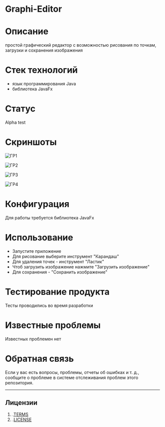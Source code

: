 # Graphi-Editor
# Описание
простой графический редактор с возможностью рисования по точкам, загрузки и сохранения изображения
# Стек технологий 
* язык программирования Java
* библиотека JavaFx

# Статус 
Alpha test
# Скриншоты 
![ГР1](https://user-images.githubusercontent.com/82893287/140506210-c5704eae-60e5-4b8b-aca2-856be5796bd9.png)

![ГР2](https://user-images.githubusercontent.com/82893287/140506218-318513bf-c8fa-42a4-9cd8-ee5fcdadc7bc.png)

![ГР3](https://user-images.githubusercontent.com/82893287/140506225-d0bcdcf2-0667-4931-86c2-36b22178a5bc.png)

![ГР4](https://user-images.githubusercontent.com/82893287/140506229-51564ee1-b682-4589-ba82-1a5d63e6ab43.png)

# Конфигурация 
Для работы требуется библиотека JavaFx
# Использование
* Запустите приложение
* Для рисование выберите инструмент "Карандаш"
* Для удаления точек - инструмент "Ластик"
* Чтоб загрузить изображение нажмите "Загрузить изображение"
* Для сохранения - "Сохранить изображение"

# Тестирование продукта 
Тесты проводились во время разработки 
# Известные проблемы
Известных проблемен нет
# **Обратная связь**
Если у вас есть вопросы, проблемы, отчеты об ошибках и т. д., сообщите о проблеме в системе отслеживания проблем этого репозитория.

----

## Лицензии
1. .[TERMS](TERMS.md)
2. .[LICENSE](LICENSE)
